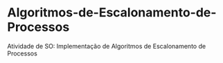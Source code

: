 # Algoritmos-de-Escalonamento-de-Processos
Atividade de SO: Implementação de Algoritmos de Escalonamento de Processos
